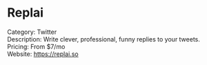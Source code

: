 # Replai

Category: Twitter  
Description: Write clever, professional, funny replies to your tweets.  
Pricing: From $7/mo  
Website: https://replai.so
